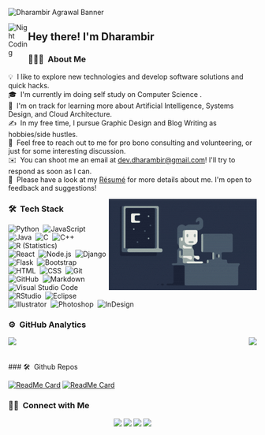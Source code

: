 ![Dharambir Agrawal Banner](https://github.com/Dharambirbro/Dharambirbro/blob/main/download.jpg)

<img alt="Night Coding" src="./assets/Hand%20Wave.gif" width='40' align="left"/><h2>Hey there! I'm Dharambir</h2>

<!-- ## 👋 &nbsp;Hey there! I'm Aditya -->

### 👨🏻‍💻 &nbsp;About Me

💡 &nbsp;I like to explore new technologies and develop software solutions and quick hacks.\
🎓 &nbsp;I'm currently im doing self study on Computer Science .\
🌱 &nbsp;I'm on track for learning more about Artificial Intelligence, Systems Design, and Cloud Architecture.\
✍️ &nbsp;In my free time, I pursue Graphic Design and Blog Writing as hobbies/side hustles.\
💬 &nbsp;Feel free to reach out to me for pro bono consulting and volunteering, or just for some interesting discussion.\
✉️ &nbsp;You can shoot me an email at dev.dharambir@gmail.com! I'll try to respond as soon as I can.\
📄 &nbsp;Please have a look at my [Résumé](https://www.adityavsingh.com/resume.html) for more details about me. I'm open to feedback and suggestions!

<img alt="Night Coding" src="https://raw.githubusercontent.com/AVS1508/AVS1508/master/assets/Night-Coding.gif" align="right"/>

### 🛠 &nbsp;Tech Stack

![Python](https://img.shields.io/badge/-Python-05122A?style=flat&logo=python)&nbsp;
![JavaScript](https://img.shields.io/badge/-JavaScript-05122A?style=flat&logo=javascript)&nbsp;
![Java](https://img.shields.io/badge/-Java-05122A?style=flat&logo=Java&logoColor=FFA518)&nbsp;
![C](https://img.shields.io/badge/-C-05122A?style=flat&logo=C&logoColor=A8B9CC)&nbsp;
![C++](https://img.shields.io/badge/-C++-05122A?style=flat&logo=C%2B%2B&logoColor=00599C)&nbsp;
![R (Statistics)](https://img.shields.io/badge/-R-05122A?style=flat&logo=R&logoColor=276DC3)\
![React](https://img.shields.io/badge/-React-05122A?style=flat&logo=react)&nbsp;
![Node.js](https://img.shields.io/badge/-Node.js-05122A?style=flat&logo=node.js)&nbsp;
![Django](https://img.shields.io/badge/-Django-05122A?style=flat&logo=django&logoColor=092E20)&nbsp;
![Flask](https://img.shields.io/badge/-Flask-05122A?style=flat&logo=flask)&nbsp;
![Bootstrap](https://img.shields.io/badge/-Bootstrap-05122A?style=flat&logo=bootstrap&logoColor=563D7C)\
![HTML](https://img.shields.io/badge/-HTML-05122A?style=flat&logo=HTML5)&nbsp;
![CSS](https://img.shields.io/badge/-CSS-05122A?style=flat&logo=CSS3&logoColor=1572B6)&nbsp;
![Git](https://img.shields.io/badge/-Git-05122A?style=flat&logo=git)&nbsp;
![GitHub](https://img.shields.io/badge/-GitHub-05122A?style=flat&logo=github)&nbsp;
![Markdown](https://img.shields.io/badge/-Markdown-05122A?style=flat&logo=markdown)\
![Visual Studio Code](https://img.shields.io/badge/-Visual%20Studio%20Code-05122A?style=flat&logo=visual-studio-code&logoColor=007ACC)&nbsp;
![RStudio](https://img.shields.io/badge/-RStudio-05122A?style=flat&logo=rstudio)&nbsp;
![Eclipse](https://img.shields.io/badge/-Eclipse-05122A?style=flat&logo=eclipse-ide&logoColor=2C2255)\
![Illustrator](https://img.shields.io/badge/-Illustrator-05122A?style=flat&logo=adobe-illustrator)&nbsp;
![Photoshop](https://img.shields.io/badge/-Photoshop-05122A?style=flat&logo=adobe-photoshop)&nbsp;
![InDesign](https://img.shields.io/badge/-InDesign-05122A?style=flat&logo=adobe-indesign)

### ⚙️ &nbsp;GitHub Analytics

<p align="center">
  <div style="display: flex; justify-content: space-between;">
    <a href="https://github.com/Dharambirbro">
      <img height="180em" src="https://github-readme-stats-eight-theta.vercel.app/api?username=Dharambirbro&show_icons=true&theme=algolia&include_all_commits=true&count_private=true"/>
    </a>
    <a href="https://github.com/Dharambirbro">
      <img height="180em" src="https://github-readme-stats-eight-theta.vercel.app/api/top-langs/?username=Dharambirbro&layout=compact&langs_count=8&theme=algolia"/>
    </a>
  </div>
</p>
<br/>
### 🛠 &nbsp;Github Repos


[![ReadMe Card](https://github-readme-stats.vercel.app/api/pin/?username=anandmainali&repo=PackageTemplate&show_owner=true)](https://github.com/anandmainali/PackageTemplate)
[![ReadMe Card](https://github-readme-stats.vercel.app/api/pin/?username=anandmainali&repo=Foods-Ecommerce&show_owner=true)](https://github.com/anandmainali/Foods-Ecommerce)
<br/>

### 🤝🏻 &nbsp;Connect with Me

<p align="center">
<a href="https://www.sangitaa.com.np"><img src="https://img.shields.io/badge/-sangitaa.com.np-3423A6?style=flat&logo=Google-Chrome&logoColor=white"/></a>
<a href="https://www.linkedin.com/in/dharambiragrawal/"><img src="https://img.shields.io/badge/-Dharambir%20Agrawal-0077B5?style=flat&logo=Linkedin&logoColor=white"/></a>
<a href="mailto:dev.dharambir@gmail.com"><img src="https://img.shields.io/badge/-dev.dharambir@gmail.com-D14836?style=flat&logo=Gmail&logoColor=white"/></a>
<a href="https://facebook.com/DA9998"><img src="https://img.shields.io/badge/-@Dharambir%20Agrawal-1877F2?style=flat&logo=Facebook&logoColor=white"/></a>


</p>



